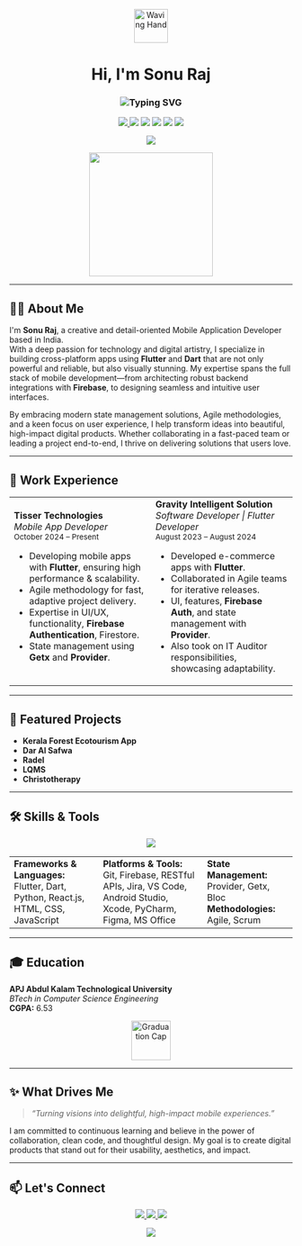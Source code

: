 <!-- Animated waving hand SVG -->
<p align="center">
  <img src="https://media.giphy.com/media/hvRJCLFzcasrR4ia7z/giphy.gif" width="60" alt="Waving Hand" />
</p>

<h1 align="center">
  Hi, I'm Sonu Raj
</h1>
<h3 align="center">
  <img src="https://readme-typing-svg.herokuapp.com?font=Fira+Code&size=28&pause=1000&color=25B7F6&width=600&lines=Flutter+%7C+Dart+%7C+Firebase;Firestore+%7C+Mobile+Enthusiast;Mobile+App+Developer+%26+UI%2FUX+Lover;Building+Seamless+Digital+Experiences" alt="Typing SVG" />
</h3>

<p align="center">
  <a href="https://www.linkedin.com/in/sonu-raj-5142a0185">
    <img src="https://img.shields.io/badge/LinkedIn-blue?logo=linkedin&style=for-the-badge" />
  </a>
  <img src="https://img.shields.io/badge/Flutter-02569B?logo=flutter&logoColor=white&style=for-the-badge" />
  <img src="https://img.shields.io/badge/Dart-0175C2?logo=dart&logoColor=white&style=for-the-badge" />
  <img src="https://img.shields.io/badge/Firebase-FFCA28?logo=firebase&logoColor=white&style=for-the-badge" />
  <img src="https://img.shields.io/badge/Python-3776AB?logo=python&logoColor=white&style=for-the-badge" />
  <img src="https://img.shields.io/badge/React-61DAFB?logo=react&logoColor=white&style=for-the-badge" />
</p>

<!-- Animated divider -->
<p align="center">
  <img src="https://capsule-render.vercel.app/api?type=waving&color=0:3ec6e0,100:43e97b&height=80&section=header"/>
</p>
<p align="center">
  <img src="https://media.giphy.com/media/du3J3cXyzhj75IOgvA/giphy.gif" width="220" />
</p>


---

## 👨‍💻 About Me

I'm **Sonu Raj**, a creative and detail-oriented Mobile Application Developer based in India.  
With a deep passion for technology and digital artistry, I specialize in building cross-platform apps using **Flutter** and **Dart** that are not only powerful and reliable, but also visually stunning. My expertise spans the full stack of mobile development—from architecting robust backend integrations with **Firebase**, to designing seamless and intuitive user interfaces.

By embracing modern state management solutions, Agile methodologies, and a keen focus on user experience, I help transform ideas into beautiful, high-impact digital products. Whether collaborating in a fast-paced team or leading a project end-to-end, I thrive on delivering solutions that users love.

---

## 💼 Work Experience

<table>
  <tr>
    <td width="50%">
      <b>Tisser Technologies</b><br>
      <i>Mobile App Developer</i><br>
      <small>October 2024 – Present</small><br>
      <ul>
        <li>Developing mobile apps with <b>Flutter</b>, ensuring high performance & scalability.</li>
        <li>Agile methodology for fast, adaptive project delivery.</li>
        <li>Expertise in UI/UX, functionality, <b>Firebase Authentication</b>, Firestore.</li>
        <li>State management using <b>Getx</b> and <b>Provider</b>.</li>
      </ul>
    </td>
    <td width="50%">
      <b>Gravity Intelligent Solution</b><br>
      <i>Software Developer | Flutter Developer</i><br>
      <small>August 2023 – August 2024</small><br>
      <ul>
        <li>Developed e-commerce apps with <b>Flutter</b>.</li>
        <li>Collaborated in Agile teams for iterative releases.</li>
        <li>UI, features, <b>Firebase Auth</b>, and state management with <b>Provider</b>.</li>
        <li>Also took on IT Auditor responsibilities, showcasing adaptability.</li>
      </ul>
    </td>
  </tr>
</table>

---

## 🌟 Featured Projects

- **Kerala Forest Ecotourism App**  
- **Dar Al Safwa**  
- **Radel**  
- **LQMS**  
- **Christotherapy**  

---

## 🛠️ Skills & Tools

<p align="center">
  <img src="https://skillicons.dev/icons?i=flutter,dart,firebase,python,react,js,html,css,git,figma,vscode,androidstudio,pycharm,jira" />
</p>

<table>
  <tr>
    <td>
      <b>Frameworks & Languages:</b><br>
      Flutter, Dart, Python, React.js, HTML, CSS, JavaScript
    </td>
    <td>
      <b>Platforms & Tools:</b><br>
      Git, Firebase, RESTful APIs, Jira, VS Code, Android Studio, Xcode, PyCharm, Figma, MS Office
    </td>
    <td>
      <b>State Management:</b><br>
      Provider, Getx, Bloc
      <b>Methodologies:</b><br>
      Agile, Scrum
    </td>
  </tr>
</table>

---

## 🎓 Education

**APJ Abdul Kalam Technological University**  
_BTech in Computer Science Engineering_  
**CGPA:** 6.53

<p align="center">
  <img src="https://img.icons8.com/color/96/000000/graduation-cap--v2.png" width="70" alt="Graduation Cap"/>
</p>

---

## ✨ What Drives Me

> _“Turning visions into delightful, high-impact mobile experiences.”_

I am committed to continuous learning and believe in the power of collaboration, clean code, and thoughtful design. My goal is to create digital products that stand out for their usability, aesthetics, and impact.

---

## 📫 Let's Connect

<p align="center">
  <a href="https://www.linkedin.com/in/sonu-raj-5142a0185">
    <img src="https://img.shields.io/badge/LinkedIn-Connect-0A66C2?logo=linkedin&style=for-the-badge" />
  </a>
  <a href="mailto:sonuraj909@gmail.com">
    <img src="https://img.shields.io/badge/Email-Send_Message-D44638?logo=gmail&style=for-the-badge" />
  </a>
  <a href="https://github.com/sonuraj909">
    <img src="https://img.shields.io/badge/GitHub-sonuraj909-181717?logo=github&style=for-the-badge" />
  </a>
</p>

<!-- Animated footer -->
<p align="center">
  <img src="https://capsule-render.vercel.app/api?type=waving&color=0:43e97b,100:38f9d7&height=80&section=footer"/>
</p>

<!--
Tips:
- Feel free to customize GIF/SVG/image links and badges with your own hosted assets or favorite icons.
- For more icons, visit https://skillicons.dev
- The typing SVG can be customized at https://readme-typing-svg.herokuapp.com/
-->
